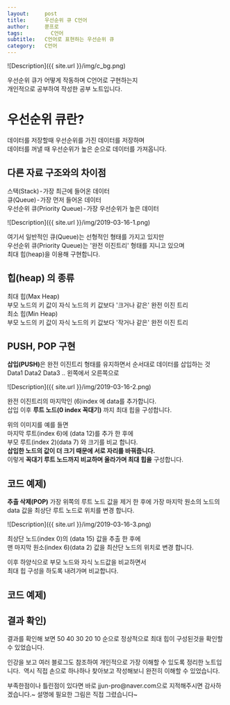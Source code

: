 ```yaml
---
layout:     post
title:      우선순위 큐 C언어
author:     쭌프로
tags: 		  C언어
subtitle:   C언어로 표현하는 우선순위 큐
category:   C언어
---
```

<!-- Start Writing Below in Markdown -->

![Description]({{ site.url }}/img/c_bg.png)

<p>
  우선순위 큐가 어떻게 작동하며 C언어로 구현하는지 <br/>
  개인적으로 공부하여 작성한 공부 노트입니다.
</p>

# 우선순위 큐란?

<p>
  데이터를 저장할때 우선순위를 가진 데이터를 저장하며 <br/>
  데이터를 꺼낼 때 우선순위가 높은 순으로 데이터를 가져옵니다.
</p>

## 다른 자료 구조와의 차이점

<p>
  스택(Stack) - 가장 최근에 들어온 데이터 <br/>
  큐(Queue) - 가장 먼저 들어온 데이터 <br/>
  우선순위 큐(Priority Queue) - 가장 우선순위가 높은 데이터
</p>

![Description]({{ site.url }}/img/2019-03-16-1.png)

<p>
  여기서 일반적인 큐(Queue)는 선형적인 형태를 가지고 있지만 <br/>
  우선순위 큐(Priority Queue)는 '완전 이진트리' 형태를 지니고 있으며 <br/>
  최대 힙(heap)을 이용해 구현합니다.
</p>

## 힙(heap) 의 종류

<p>
  최대 힙(Max Heap) <br/>
  부모 노드의 키 값이 자식 노드의 키 값보다 '크거나 같은' 완전 이진 트리 <br/>
  최소 힙(Min Heap) <br/>
  부모 노드의 키 값이 자식 노드의 키 값보다 '작거나 같은' 완전 이진 트리
</p>

## PUSH, POP 구현

<p>
  <b>삽입(PUSH)</b>은 완전 이진트리 형태를 유지하면서 순서대로 데이터를 삽입하는 것 Data1 Data2 Data3 .. 왼쪽에서 오른쪽으로
</p>

![Description]({{ site.url }}/img/2019-03-16-2.png)

<p>
  완전 이진트리의 마지막인 (6)index 에 data를 추가합니다. <br/>
  삽입 이후 <b>루트 노드(0 index 꼭대기)</b> 까지 최대 힙을 구성합니다.
</p>
  
<p>
  위의 이미지를 예를 들면 <br/>
  마지막 루트(index 6)에 (data 12)를 추가 한 후에 <br/>
  부모 루트(index 2)(data 7) 와 크기를 비교 합니다. <br/>
  <b>삽입한 노드의 값이 더 크기 때문에 서로 자리를 바꿔줍니다.</b> <br/>
  이렇게 <b>꼭대기 루트 노드까지 비교하며 올라가며 최대 힙을</b> 구성합니다.
</p>

## 코드 예제)
<script src="https://gist.github.com/alalstjr/2239515e091d33fe3e2db59386f299f5.js"></script>

<p>
  <b>추출 삭제(POP)</b> 가장 위쪽의 루트 노드 값을 제거 한 후에 가장 마지막 원소의 노드의 data 값을 최상단 루트 노드로 위치를 변경 합니다.
</p>

![Description]({{ site.url }}/img/2019-03-16-3.png)

<p>
  최상단 노드(index 0)의 (data 15) 값을 추출 한 후에 <br/>
  맨 마지막 원소(index 6)(data 2) 값을 최산단 노드의 위치로 변경 합니다.
</p>

<p>
  이후 하양식으로 부모 노드와 자식 노드값을 비교하면서 <br/>
  최대 힙 구성을 하도록 내려가며 비교합니다.
</p>

## 코드 예제)

<script src="https://gist.github.com/alalstjr/21a7555d9977a5e73f06e005a20a7db1.js"></script>

## 결과 확인)

<script src="https://gist.github.com/alalstjr/221a4c0e7f77a0013a685259a0a53d63.js"></script>

<p>
  결과를 확인해 보면 50 40 30 20 10 순으로 정상적으로 최대 힙이 구성된것을 확인할 수 있었습니다.
</p>

<p>
  인강을 보고 여러 블로그도 참조하여 개인적으로 가장 이해할 수 있도록 정리한 노트입니다. 
  역시 직접 손으로 하나하나 찾아보고 작성해보니 완전히 이해할 수 있었습니다.
</p>

<p>
  부족한점이나 틀린점이 있다면 바로 jjun-pro@naver.com으로 지적해주시면 감사하겠습니다.~
  설명에 필요한 그림은 직접 그렸습니다~
</p>
